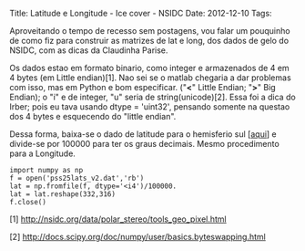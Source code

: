 Title: Latitude e Longitude - Ice cover - NSIDC
Date: 2012-12-10
Tags: 

Aproveitando o tempo de recesso sem postagens, vou falar um pouquinho de como fiz para construir as matrizes de lat e long, dos dados de gelo do NSIDC, com as dicas da Claudinha Parise.  
  
Os dados estao em formato binario, como integer e armazenados de 4 em 4 bytes (em Little endian)[1]. Nao sei se o matlab chegaria a dar problemas com isso, mas em Python e bom especificar. ("**<**" Little Endian; "**>**" Big Endian); o "i" e de integer, "u" seria de string(unicode)[2]. Essa foi a dica do Irber; pois eu tava usando dtype = 'uint32', pensando somente na questao dos 4 bytes e esquecendo do "little endian".  
  
Dessa forma, baixa-se o dado de latitude para o hemisferio sul [[aqui](ftp://sidads.colorado.edu/pub/DATASETS/brightness-temperatures/polar-stereo/tools/geo-coord/grid/pss25lats_v3.dat)] e divide-se por 100000 para ter os graus decimais. Mesmo procedimento para a Longitude.  
  

    
    
    import numpy as np
    f = open('pss25lats_v2.dat','rb')
    lat = np.fromfile(f, dtype='<i4')/100000.
    lat = lat.reshape(332,316)
    f.close()
    

  
  
[1] <http://nsidc.org/data/polar_stereo/tools_geo_pixel.html>  
  
[2] <http://docs.scipy.org/doc/numpy/user/basics.byteswapping.html>  
  

